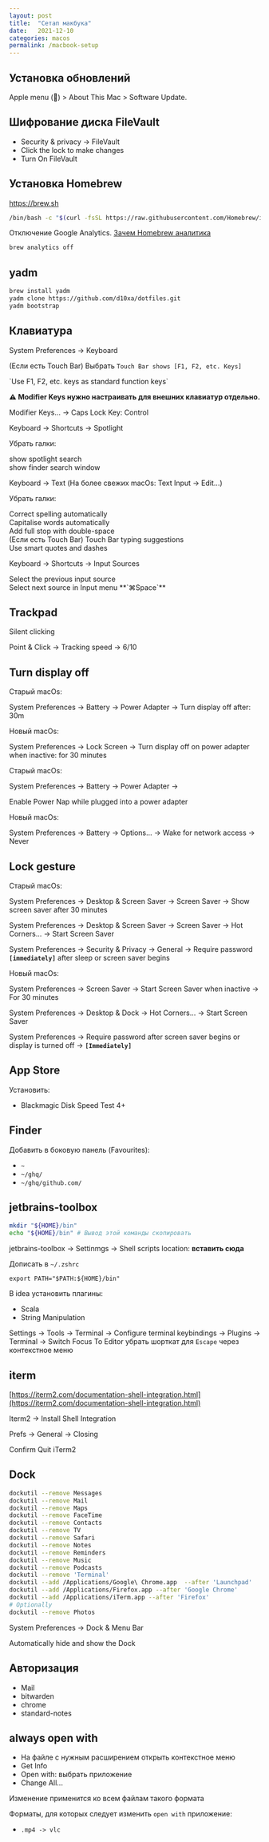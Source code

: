 ```yaml
---
layout: post
title:  "Сетап макбука"
date:   2021-12-10
categories: macos
permalink: /macbook-setup
---
```


## Установка обновлений

Apple menu () > About This Mac > Software Update.

## Шифрование диска FileVault

- Security & privacy -> FileVault
- Click the lock to make changes
- Turn On FileVault

## Установка Homebrew

https://brew.sh

```bash
/bin/bash -c "$(curl -fsSL https://raw.githubusercontent.com/Homebrew/install/HEAD/install.sh)"
```

Отключение Google Analytics. [Зачем Homebrew аналитика](https://docs.brew.sh/Analytics#why)

```bash
brew analytics off
```

## yadm

```bash
brew install yadm
yadm clone https://github.com/d10xa/dotfiles.git
yadm bootstrap
```

## Клавиатура

System Preferences ->  Keyboard

(Если есть Touch Bar) Выбрать `Touch Bar shows [F1, F2, etc. Keys]`

<div class="checkbox-selected"></div> `Use F1, F2, etc. keys as standard function keys`

**⚠️ Modifier Keys нужно настраивать для внешних клавиатур отдельно.**

Modifier Keys… -> Caps Lock Key: Control

Keyboard -> Shortcuts -> Spotlight

Убрать галки:

<div class="checkbox-empty"></div> show spotlight search

<div class="checkbox-empty"></div> show finder search window

Keyboard -> Text (На более свежих macOs: Text Input -> Edit...)

Убрать галки:

<div class="checkbox-empty"></div> Correct spelling automatically

<div class="checkbox-empty"></div> Capitalise words automatically

<div class="checkbox-empty"></div> Add full stop with double-space

<div class="checkbox-empty"></div> (Если есть Touch Bar) Touch Bar typing suggestions

<div class="checkbox-empty"></div> Use smart quotes and dashes

Keyboard -> Shortcuts -> Input Sources

<div class="checkbox-empty"></div> Select the previous input source

<div class="checkbox-selected"></div> Select next source in Input menu **`⌘Space`**

## Trackpad

<div class="checkbox-selected"></div> Silent clicking

Point & Click -> Tracking speed -> 6/10

## Turn display off

Старый macOs:

System Preferences -> Battery -> Power Adapter -> Turn display off after: 30m

Новый macOs:

System Preferences -> Lock Screen -> Turn display off on power adapter when inactive: for 30 minutes

Старый macOs:

System Preferences -> Battery -> Power Adapter ->
<div class="checkbox-empty"></div> Enable Power Nap while plugged into a power adapter

Новый macOs:

System Preferences -> Battery -> Options... -> Wake for network access -> Never


## Lock gesture

Старый macOs:

System Preferences -> Desktop & Screen Saver -> Screen Saver -> Show screen saver after 30 minutes

System Preferences -> Desktop & Screen Saver -> Screen Saver -> Hot Corners... -> Start Screen Saver

System Preferences -> Security & Privacy -> General -> Require password **`[immediately]`** after sleep or screen saver begins

Новый macOs:

System Preferences -> Screen Saver -> Start Screen Saver when inactive -> For 30 minutes

System Preferences -> Desktop & Dock -> Hot Corners... -> Start Screen Saver

System Preferences -> Require password after screen saver begins or display is turned off -> **`[Immediately]`**

## App Store

Установить:

- Blackmagic Disk Speed Test 4+

## Finder

Добавить в боковую панель (Favourites):

- `~`
- `~/ghq/`
- `~/ghq/github.com/`


## jetbrains-toolbox

```bash
mkdir "${HOME}/bin"
echo "${HOME}/bin" # Вывод этой команды скопировать
```

jetbrains-toolbox -> Settinmgs -> Shell scripts location: **вставить сюда**

Дописать в `~/.zshrc`

`export PATH="$PATH:${HOME}/bin"`

В idea установить плагины:

- Scala
- String Manipulation

Settings -> Tools -> Terminal -> Configure terminal keybindings -> Plugins -> Terminal -> Switch Focus To Editor 
убрать шорткат для `Escape` через контекстное меню

## iterm

[https://iterm2.com/documentation-shell-integration.html](https://iterm2.com/documentation-shell-integration.html)

Iterm2 -> Install Shell Integration

Prefs -> General -> Closing

<div class="checkbox-empty"></div> Confirm Quit iTerm2

## Dock

```bash
dockutil --remove Messages
dockutil --remove Mail
dockutil --remove Maps
dockutil --remove FaceTime
dockutil --remove Contacts
dockutil --remove TV
dockutil --remove Safari
dockutil --remove Notes
dockutil --remove Reminders
dockutil --remove Music
dockutil --remove Podcasts
dockutil --remove 'Terminal'
dockutil --add /Applications/Google\ Chrome.app  --after 'Launchpad'
dockutil --add /Applications/Firefox.app --after 'Google Chrome'
dockutil --add /Applications/iTerm.app --after 'Firefox'
# Optionally
dockutil --remove Photos
```

System Preferences -> Dock & Menu Bar

<div class="checkbox-selected"></div> Automatically hide and show the Dock

## Авторизация

- Mail
- bitwarden
- chrome
- standard-notes

## always open with

- На файле с нужным расширением открыть контекстное меню
- Get Info
- Open with: выбрать приложение
- Change All...

Изменение применится ко всем файлам такого формата

Форматы, для которых следует изменить `open with` приложение:

- `.mp4 -> vlc`
